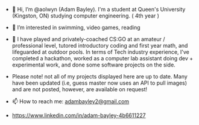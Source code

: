 - 👋 Hi, I’m @aolwyn (Adam Bayley). I'm a student at Queen's University (Kingston, ON) studying computer engineering. ( 4th year )

- 👀 I’m interested in swimming, video games, reading

- 🔨 I have  played and privately-coached CS:GO at an amateur / professional level, tutored introductory coding and first year math, and lifeguarded at outdoor pools. In terms of Tech industry experience, I've completed a hackathon, worked as a computer lab assistant doing dev + experimental work, and done some software projects on the side.

- Please note! not all of my projects displayed here are up to date. Many have been updated (i.e, guess master now uses an API to pull images) and are not posted, however, are available on request!

- 📫 How to reach me: adambayley2@gmail.com
- https://www.linkedin.com/in/adam-bayley-4b6611227 

<!---
aolwyn/aolwyn is a ✨ special ✨ repository because its `README.md` (this file) appears on your GitHub profile.
You can click the Preview link to take a look at your changes.
--->
